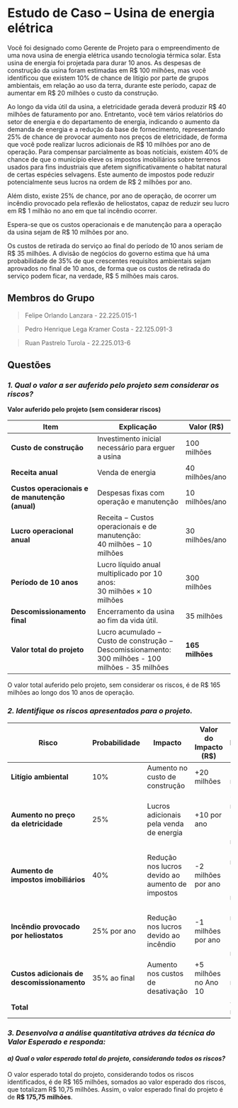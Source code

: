 # Estudo de Caso – Usina de energia elétrica

Você foi designado como Gerente de Projeto para o empreendimento de uma nova usina de
energia elétrica usando tecnologia térmica solar. Esta usina de energia foi projetada para durar
10 anos. As despesas de construção da usina foram estimadas em R$ 100 milhões, mas você
identificou que existem 10% de chance de litígio por parte de grupos ambientais, em relação ao
uso da terra, durante este período, capaz de aumentar em R$ 20 milhões o custo da construção.

Ao longo da vida útil da usina, a eletricidade gerada deverá produzir R$ 40 milhões de faturamento por ano. Entretanto, você tem vários relatórios do setor de energia e do departamento
de energia, indicando o aumento da demanda de energia e a redução da base de fornecimento,
representando 25% de chance de provocar aumento nos preços de eletricidade, de forma que
você pode realizar lucros adicionais de R$ 10 milhões por ano de operação. Para compensar
parcialmente as boas notíciais, existem 40% de chance de que o município eleve os impostos
imobiliários sobre terrenos usados para fins industriais que afetem significativamente o habitat
natural de certas espécies selvagens. Este aumento de impostos pode reduzir potencialmente
seus lucros na ordem de R$ 2 milhões por ano.

Além disto, existe 25% de chance, por ano de operação, de ocorrer um incêndio provocado
pela reflexão de heliostatos, capaz de reduzir seu lucro em R$ 1 milhão no ano em que tal
incêndio ocorrer.

Espera-se que os custos operacionais e de manutenção para a operação da usina sejam de
R$ 10 milhões por ano.

Os custos de retirada do serviço ao final do período de 10 anos seriam de R$ 35 milhões.
A divisão de negócios do governo estima que há uma probabilidade de 35% de que crescentes
requisitos ambientais sejam aprovados no final de 10 anos, de forma que os custos de retirada
do serviço podem ficar, na verdade, R$ 5 milhões mais caros.

## Membros do Grupo

> Felipe Orlando Lanzara - 22.225.015-1

> Pedro Henrique Lega Kramer Costa - 22.125.091-3

> Ruan Pastrelo Turola - 22.225.013-6

## Questões

### *1. Qual o valor a ser auferido pelo projeto sem considerar os riscos?*

**Valor auferido pelo projeto (sem considerar riscos)**

| Item                                            | Explicação                                                                                              | Valor (R$)      |
|-------------------------------------------------|---------------------------------------------------------------------------------------------------------|-----------------|
| **Custo de construção**                         | Investimento inicial necessário para erguer a usina                                                     | 100 milhões     |
| **Receita anual**                               | Venda de energia                                                                                        | 40 milhões/ano  |
| **Custos operacionais e de manutenção (anual)** | Despesas fixas com operação e manutenção                                                                | 10 milhões/ano  |
| **Lucro operacional anual**                     | Receita − Custos operacionais e de manutenção: <br> 40 milhões − 10 milhões                             | 30 milhões/ano  |
| **Período de 10 anos**                          | Lucro líquido anual multiplicado por 10 anos: <br> 30 milhões × 10 milhões                              | 300 milhões     |
| **Descomissionamento final**                    | Encerramento da usina ao fim da vida útil.                                                              | 35 milhões      |
| **Valor total do projeto**                      | Lucro acumulado − Custo de construção − Descomissionamento: <br> 300 milhões - 100 milhões - 35 milhões | **165 milhões** |

O valor total auferido pelo projeto, sem considerar os riscos, é de R$ 165 milhões ao longo dos 10 anos de operação.

### *2. Identifique os riscos apresentados para o projeto.*

| **Risco**                                         | **Probabilidade**   | **Impacto**                                      | **Valor do Impacto (R$)**         | **Valor Esperado (R$)**                         |
|---------------------------------------------------|---------------------|--------------------------------------------------|-----------------------------------|-------------------------------------------------|
| **Litígio ambiental**                             | 10%                 | Aumento no custo de construção                   | +20 milhões                       | -2 milhões                                      |
| **Aumento no preço da eletricidade**              | 25%                 | Lucros adicionais pela venda de energia          | +10 por ano                       | +2,5 milhões (por ano) × 10 = +25 milhões       |
| **Aumento de impostos imobiliários**              | 40%                 | Redução nos lucros devido ao aumento de impostos | -2 milhões por ano                | -0,8 milhões (por ano) × 10 = -8 milhões        |
| **Incêndio provocado por heliostatos**            | 25% por ano         | Redução nos lucros devido ao incêndio            | -1 milhões por ano                | -0,25 milhões (por ano) × 10 = -2,5 milhões     |
| **Custos adicionais de descomissionamento**       | 35% ao final        | Aumento nos custos de desativação                | +5 milhões no Ano 10              | -1,75 milhões                                   |
| **Total**                                         |                     |                                                  |                                   | **+10,75** milhões                              |

### *3. Desenvolva a análise quantitativa atráves da técnica do Valor Esperado e responda:*

#### *a) Qual o valor esperado total do projeto, considerando todos os riscos?*

O valor esperado total do projeto, considerando todos os riscos identificados, é de R$ 165 milhões, somados ao valor esperado dos riscos, que totalizam R$ 10,75 milhões. Assim, o valor esperado final do projeto é de **R$ 175,75 milhões**.
